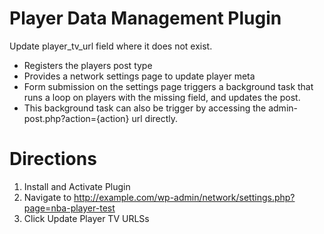 # Player Data Management Plugin

Update player_tv_url field where it does not exist.

* Registers the players post type
* Provides a network settings page to update player meta
* Form submission on the settings page triggers a background task that runs a loop on players with the missing field, and updates the post.
* This background task can also be trigger by accessing the admin-post.php?action={action} url directly.

# Directions

1. Install and Activate Plugin
2. Navigate to http://example.com/wp-admin/network/settings.php?page=nba-player-test
3. Click Update Player TV URLSs
